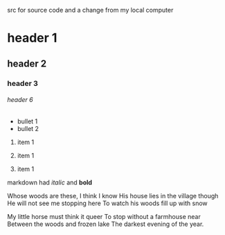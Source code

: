 src for source code and a change from my local computer

# header 1

## header 2

### header 3

###### header 6

- bullet 1
- bullet 2

1. item 1
1. item 1

1. item 1

markdown had *italic* and **bold** 


Whose woods are these, I think I know
His house lies in the village though
He will not see me stopping here
To watch his woods fill up with snow

My little horse must think it queer
To stop without a farmhouse near
Between the woods and frozen lake
The darkest evening of the year.
